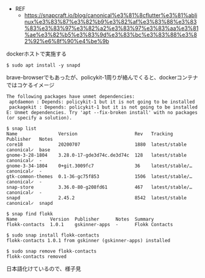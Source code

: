 - REF
  - https://snapcraft.io/blog/canonical%e3%81%8cflutter%e3%81%ablinux%e3%83%87%e3%82%b9%e3%82%af%e3%83%88%e3%83%83%e3%83%97%e3%82%a2%e3%83%97%e3%83%aa%e3%81%ae%e3%82%b5%e3%83%9d%e3%83%bc%e3%83%88%e3%82%92%e6%8f%90%e4%be%9b

dockerホストで実施する

```
$ sudo apt install -y snapd
```

brave-browserでもあったが、policykit-1周りが絡んでくると、dockerコンテナではコケるイメージ

```
The following packages have unmet dependencies:
 aptdaemon : Depends: policykit-1 but it is not going to be installed
 packagekit : Depends: policykit-1 but it is not going to be installed
E: Unmet dependencies. Try 'apt --fix-broken install' with no packages (or specify a solution).
```


```
$ snap list
Name               Version                     Rev   Tracking         Publisher   Notes
core18             20200707                    1880  latest/stable    canonical✓  base
gnome-3-28-1804    3.28.0-17-gde3d74c.de3d74c  128   latest/stable    canonical✓  -
gnome-3-34-1804    0+git.3009fc7               36    latest/stable/…  canonical✓  -
gtk-common-themes  0.1-36-gc75f853             1506  latest/stable/…  canonical✓  -
snap-store         3.36.0-80-g208fd61          467   latest/stable/…  canonical✓  -
snapd              2.45.2                      8542  latest/stable    canonical✓  snapd
```


```
$ snap find flokk
Name            Version  Publisher      Notes  Summary
flokk-contacts  1.0.1    gskinner-apps  -      Flokk Contacts
```


```
$ sudo snap install flokk-contacts
flokk-contacts 1.0.1 from gskinner (gskinner-apps) installed
```


```
$ sudo snap remove flokk-contacts
flokk-contacts removed
```
日本語化けているので、様子見

